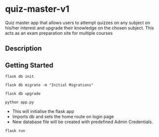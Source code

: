 # quiz-master-v1
Quiz master app that allows users to attempt quizzes on any subject on his/her interest and upgrade their knowledge on the chosen subject. This acts as an exam preparation site for multiple courses

## Description

## Getting Started

`flask db init` 

`flask db migrate -m "Initial Migrations"`

`flask db upgrade`

`python app.py`
 - This will initialise the flask app
 - Imports db and sets the home route on login page
 - New database file will be created with predefined Admin Credentials. 

`flask run`


